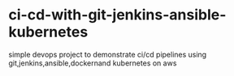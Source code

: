 # ci-cd-with-git-jenkins-ansible-kubernetes
simple devops project to demonstrate ci/cd pipelines using git,jenkins,ansible,dockernand kubernetes on aws
